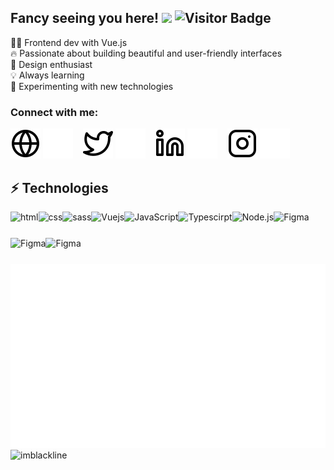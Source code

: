 ## Fancy seeing you here! <img src="https://raw.githubusercontent.com/aemmadi/aemmadi/master/wave.gif" width="30"> ![Visitor Badge](https://visitor-badge.laobi.icu/badge?page_id=imblackline.imblackline)

👨‍💻 Frontend dev with Vue.js <br>
🔥 Passionate about building beautiful and user-friendly interfaces <br>
🎨 Design enthusiast <br>
💡 Always learning <br>
🚀 Experimenting with new technologies <br>

### Connect with me:

[![website](https://github.com/codeSTACKr/codeSTACKr/blob/master/img/globe-light.svg)](https://amirhosein-yaghoubnezhad.ir/#gh-light-mode-only)
[![website](https://github.com/codeSTACKr/codeSTACKr/blob/master/img/globe-dark.svg)](https://amirhosein-yaghoubnezhad.ir/#gh-dark-mode-only)
&nbsp;&nbsp;
[![website](https://github.com/codeSTACKr/codeSTACKr/blob/master/img/twitter-light.svg)](https://twitter.com/_black__line_#gh-light-mode-only)
[![website](https://github.com/codeSTACKr/codeSTACKr/blob/master/img/twitter-dark.svg)](https://twitter.com/_black__line_#gh-dark-mode-only)
&nbsp;&nbsp;
[![website](https://github.com/codeSTACKr/codeSTACKr/blob/master/img/linkedin-light.svg)](https://linkedin.com/in/amirhosein-yaghoubnezhad#gh-light-mode-only)
[![website](https://github.com/codeSTACKr/codeSTACKr/blob/master/img/linkedin-dark.svg)](https://linkedin.com/in/amirhosein-yaghoubnezhad#gh-dark-mode-only)
&nbsp;&nbsp;
[![website](https://github.com/codeSTACKr/codeSTACKr/blob/master/img/instagram-light.svg)](https://instagram.com/imblackline_#gh-light-mode-only)
[![website](https://github.com/codeSTACKr/codeSTACKr/blob/master/img/instagram-dark.svg)](https://instagram.com/imblackline_#gh-dark-mode-only)

## ⚡ Technologies
<a href="https://vuejs.org/" target="_blank"> <img align="left" alt="html" height ="42px"  src="https://github.com/rahul-jha98/README_icons/blob/main/language_and_tools/square/html/html.svg"> </a>
<a href="https://vuejs.org/" target="_blank"> <img align="left" alt="css" height ="42px"  src="https://github.com/rahul-jha98/README_icons/blob/main/language_and_tools/square/css/css.svg"> </a>
<a href="https://vuejs.org/" target="_blank"> <img align="left" alt="sass" height ="42px"  src="https://github.com/rahul-jha98/README_icons/blob/main/language_and_tools/square/sass/sass.svg"> </a>
<a href="https://vuejs.org/" target="_blank"> <img align="left" alt="Vuejs" height ="42px"  src="https://github.com/rahul-jha98/README_icons/blob/main/language_and_tools/square/vue/vue.svg"> </a>
<a href="https://developer.mozilla.org/en-US/docs/Web/JavaScript" target="_blank"> <img align="left" alt="JavaScript" height ="42px"  src="https://raw.githubusercontent.com/rahul-jha98/github_readme_icons/main/language_and_tools/square/javascript/javascript.svg"> </a>
<a href="https://www.typescriptlang.org/" target="_blank"><img align="left" alt="Typescirpt" height ="42px" src="https://raw.githubusercontent.com/rahul-jha98/github_readme_icons/main/language_and_tools/square/typescript/typescript.svg"></a>
<a href="https://nodejs.org" target="_blank"><img align="left" alt="Node.js" height ="42px" src="https://raw.githubusercontent.com/rahul-jha98/github_readme_icons/main/language_and_tools/square/node/node.svg"></a>
<a href="https://nodejs.org" target="_blank"><img align="left" alt="Figma" height ="42px" src="https://github.com/rahul-jha98/README_icons/blob/main/language_and_tools/square/figma/figma.svg"></a>
<a href="https://nodejs.org" target="_blank"><img align="left" alt="Figma" height ="42px" src="https://user-images.githubusercontent.com/3369400/139447912-e0f43f33-6d9f-45f8-be46-2df5bbc91289.png"></a>
<a href="https://nodejs.org" target="_blank"><img align="left" alt="Figma" height ="42px" src="https://cdn.jsdelivr.net/gh/devicons/devicon/icons/vscode/vscode-original.svg"></a>
<br>
<br>



![Most Used Languages](https://raw.githubusercontent.com/rahul-jha98/github-stats-transparent/output/generated/languages.svg)
<img src="https://github-readme-stats.vercel.app/api?username=imblackline&show_icons=true&theme=gotham" alt="imblackline" />



